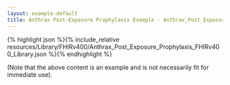 ```yaml
---
layout: example-default
title: Anthrax Post-Exposure Prophylaxis Example - Anthrax_Post_Exposure_Prophylaxis_FHIRv400_Library.
---
```


{% highlight json %}{% include_relative resources/Library/FHIRv400/Anthrax_Post_Exposure_Prophylaxis_FHIRv400_Library.json %}{% endhighlight %}

(Note that the above content is an example and is not necessarily fit for immediate use).
